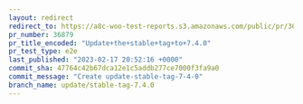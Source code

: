 ```yaml
---
layout: redirect
redirect_to: https://a8c-woo-test-reports.s3.amazonaws.com/public/pr/36879/e2e/index.html
pr_number: 36879
pr_title_encoded: "Update+the+stable+tag+to+7.4.0"
pr_test_type: e2e
last_published: "2023-02-17 20:52:16 +0000"
commit_sha: 47764c42b67dca12e1c5addb277ce7000f3fa9a0
commit_message: "Create update-stable-tag-7-4-0"
branch_name: update/stable-tag-7.4.0
---
```

